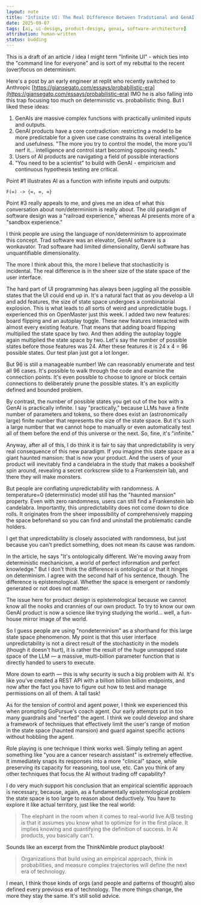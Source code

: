 ```yaml
---
layout: note
title: "Infinite UI: The Real Difference Between Traditional and GenAI Software"
date: 2025-09-07
tags: [ai, ui-design, product-design, genai, software-architecture]
attribution: human-written
status: budding
---
```


This is a draft of an article / idea I might term "Infinite UI" - which ties into the "command line for everyone" and is sort of my rebuttal to the recent (over)focus on determinism.

Here's a post by an early engineer at replit who recently switched to Anthropic [https://giansegato.com/essays/probabilistic-era](https://giansegato.com/essays/probabilistic-era) IMO he is also falling into this trap focusing too much on deterministic vs. probabilistic thing. But I liked these ideas:

1. GenAIs are massive complex functions with practically unlimited inputs and outputs.
2. GenAI products have a core contradiction: restricting a model to be more predictable for a given use case constrains its overall intelligence and usefulness. "The more you try to control the model, the more you'll nerf it... intelligence and control start becoming opposing needs."
3. Users of AI products are navigating a field of possible interactions
4. "You need to be a scientist" to build with GenAI - empiricism and continuous hypothesis testing are critical.

Point #1 illustrates AI as a function with infinite inputs and outputs:

```
F(∞) -> {∞, ∞, ∞}
```

Point #3 really appeals to me, and gives me an idea of what this conversation about non/determinism is really about. The old paradigm of software design was a "railroad experience," whereas AI presents more of a "sandbox experience."

I think people are using the language of non/determinism to approximate this concept. Trad software was an elevator, GenAI software is a wonkavator. Trad software had limited dimensionality, GenAI software has unquantifiable dimensionality.

The more I think about this, the more I believe that stochasticity is incidental. The real difference is in the sheer size of the state space of the user interface.

The hard part of UI programming has always been juggling all the possible states that the UI could end up in. It's a natural fact that as you develop a UI and add features, the size of state space undergoes a combinatorial explosion. This is what leads to all sorts of weird and unpredictable bugs. I experienced this on OpenMaster just this week. I added two new features: board flipping and an autoplay toggle. These new features interacted with almost every existing feature. That means that adding board flipping multiplied the state space by two. And then adding the autoplay toggle again multiplied the state space by two. Let's say the number of possible states before those features was 24. After these features it is 24 x 4 = 96 possible states. Our test plan just got a lot longer.

But 96 is still a manageable number! We can reasonably enumerate and test all 96 cases. It's possible to walk through the code and examine the connection points. It's even possible to choose to ignore or block certain connections to deliberately prune the possible states. It's an explicitly defined and bounded problem.

By contrast, the number of possible states you get out of the box with a GenAI is practically infinite. I say "practically," because LLMs have a finite number of parameters and tokens, so there does exist an (astronomically large) finite number that represents the size of the state space. But it's such a large number that we cannot hope to manually or even automatically test all of them before the end of this universe or the next. So, fine, it's "infinite."

Anyway, after all of this, I do think it is fair to say that unpredictability is very real consequence of this new paradigm. If you imagine this state space as a giant haunted mansion: that is now your product. And the users of your product will inevitably find a candelabra in the study that makes a bookshelf spin around, revealing a secret corkscrew slide to a Frankenstein lab, and there they will make monsters.

But people are conflating unpredictability with randomness. A temperature=0 (deterministic) model still has the "haunted mansion" property. Even with zero randomness, users can still find a Frankenstein lab candelabra. Importantly, this unpredictability does not come down to dice rolls. It originates from the sheer impossibility of comprehensively mapping the space beforehand so you can find and uninstall the problematic candle holders.

I get that unpredictability is closely associated with randomness, but just because you can't predict something, does not mean its cause was random.

In the article, he says "It's ontologically different. We're moving away from deterministic mechanicism, a world of perfect information and perfect knowledge." But I don't think the difference is ontological or that it hinges on determinism. I agree with the second half of his sentence, though. The difference is epistemological. Whether the space is emergent or randomly generated or not does not matter.

The issue here for product design is epistemological because we cannot know all the nooks and crannies of our own product. To try to know our own GenAI product is now a science like trying studying the world... well, a fun-house mirror image of the world.

So I guess people are using "nondeterminism" as a shorthand for this large state space phenomenon. My point is that this user interface unpredictability is not a direct result of the stochasticity in the models (though it doesn't hurt), it is rather the result of the huge unmapped state space of the LLM — a massive, multi-billion parameter function that is directly handed to users to execute.

More down to earth — this is why security is such a big problem with AI. It's like you've created a REST API with a billion billion billion endpoints, and now after the fact you have to figure out how to test and manage permissions on all of them. A tall task!

As for the tension of control and agent power, I think we experienced this when prompting GoPursue's coach agent. Our early attempts put in too many guardrails and "nerfed" the agent. I think we could develop and share a framework of techniques that effectively limit the user's range of motion in the state space (haunted mansion) and guard against specific actions without hobbling the agent.

Role playing is one technique I think works well. Simply telling an agent something like "you are a cancer research assistant" is extremely effective. It immediately snaps its responses into a more "clinical" space, while preserving its capacity for reasoning, tool use, etc. Can you think of any other techniques that focus the AI without trading off capability?

I do very much support his conclusion that an empirical scientific approach is necessary, because, again, as a fundamentally epistemological problem the state space is too large to reason about deductively. You have to explore it like actual territory, just like the real world:

> The elephant in the room when it comes to real-world live A/B testing is that it assumes you know what to optimize for in the first place. It implies knowing and quantifying the definition of success. In AI products, you basically can't.

Sounds like an excerpt from the ThinkNimble product playbook!

> Organizations that build using an empirical approach, think in probabilities, and measure complex trajectories will define the next era of technology.

I mean, I think those kinds of orgs (and people and patterns of thought) also defined every previous era of technology. The more things change, the more they stay the same. It's still solid advice.
